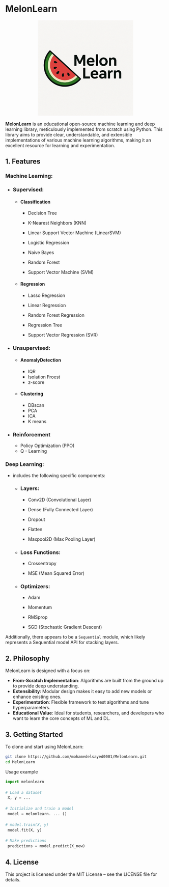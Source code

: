 # MelonLearn
<p align="center">
  <img src="MelonLearn.png" alt="MelonLearn" width="300"/>
</p>

**MelonLearn** is an educational open-source machine learning and deep learning library, meticulously implemented from scratch using Python. This library aims to provide clear, understandable, and extensible implementations of various machine learning algorithms, making it an excellent resource for learning and experimentation.



## 1. Features

### Machine Learning:
- ### Supervised:
    - #### Classification 
        - Decision Tree 

        - K-Nearest Neighbors (KNN) 

        - Linear Support Vector Machine (LinearSVM) 

        - Logistic Regression 

        - Naive Bayes 

        - Random Forest 

        - Support Vector Machine (SVM) 
    - #### Regression 
        - Lasso Regression

        - Linear Regression 

        - Random Forest Regression 

        - Regression Tree 

        - Support Vector Regression (SVR) 
- ### Unsupervised:
    - #### AnomalyDetection
        - IQR
        - Isolation Froest 
        - z-score
    - #### Clustering
        - DBscan
        - PCA
        - ICA
        - K means
    
- ### Reinforcement
    - Policy Optimization (PPO)
    - Q - Learning

###  Deep Learning:
- includes the following specific components:
    - ### Layers:

        - Conv2D (Convolutional Layer)

        - Dense (Fully Connected Layer)

        - Dropout

        - Flatten

        - Maxpool2D (Max Pooling Layer)

    - ### Loss Functions:

        - Crossentropy

        - MSE (Mean Squared Error)

    - ### Optimizers:

        - Adam

        - Momentum

        - RMSprop

        - SGD (Stochastic Gradient Descent)

Additionally, there appears to be a `Sequential` module, which likely represents a Sequential model API for stacking layers.



## 2. Philosophy

MelonLearn is designed with a focus on:

- **From-Scratch Implementation**: Algorithms are built from the ground up to provide deep understanding.  
- **Extensibility**: Modular design makes it easy to add new models or enhance existing ones.  
- **Experimentation**: Flexible framework to test algorithms and tune hyperparameters.  
- **Educational Value**: Ideal for students, researchers, and developers who want to learn the core concepts of ML and DL.



## 3. Getting Started

To clone and start using MelonLearn:

```bash
git clone https://github.com/mohamedelsayed0001/MelonLearn.git
cd MelonLearn
```
Usage example 
```python 
import melonlearn

# Load a dataset
 X, y = ...

# Initialize and train a model
 model = melonlearn. ... ()

# model.train(X, y)
 model.fit(X, y)

# Make predictions
 predictions = model.predict(X_new)

```
## 4.  License
 
This project is licensed under the MIT License – see the LICENSE file for details.


